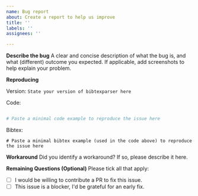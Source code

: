 ```yaml
---
name: Bug report
about: Create a report to help us improve
title: ''
labels: ''
assignees: ''

---
```


**Describe the bug**
A clear and concise description of what the bug is, and what (different) outcome you expected. If applicable, add screenshots to help explain your problem.

**Reproducing**

Version: `State your version of bibtexparser here`

Code:
```python

# Paste a minimal code example to reproduce the issue here
```

Bibtex:
```
# Paste a minimal bibtex example (used in the code above) to reproduce the issue here
```

**Workaround**
Did you identify a workaround? If so, please describe it here.

**Remaining Questions (Optional)**
Please tick all that apply:

- [ ] I would be willing to contribute a PR to fix this issue.
- [ ] This issue is a blocker, I'd be grateful for an early fix.
